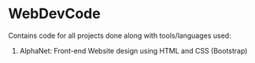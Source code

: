 # WebDevCode

Contains code for all projects done along with tools/languages used:

1. AlphaNet: Front-end Website design using HTML and CSS (Bootstrap)
